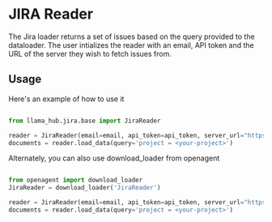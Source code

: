 # JIRA Reader

The Jira loader returns a set of issues based on the query provided to the dataloader. The user intializes the reader with an email, API token and the URL of the server they wish to fetch issues from.

## Usage

Here's an example of how to use it

```python

from llama_hub.jira.base import JiraReader

reader = JiraReader(email=email, api_token=api_token, server_url="https://your-jira-server.com")
documents = reader.load_data(query='project = <your-project>')

```

Alternately, you can also use download_loader from openagent

```python

from openagent import download_loader
JiraReader = download_loader('JiraReader')

reader = JiraReader(email=email, api_token=api_token, server_url="https://your-jira-server.com")
documents = reader.load_data(query='project = <your-project>')

```
